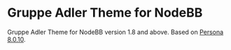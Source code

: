 Gruppe Adler Theme for NodeBB
=============================

Gruppe Adler Theme for NodeBB version 1.8 and above. Based on [Persona 8.0.10](https://github.com/NodeBB/nodebb-theme-persona).
